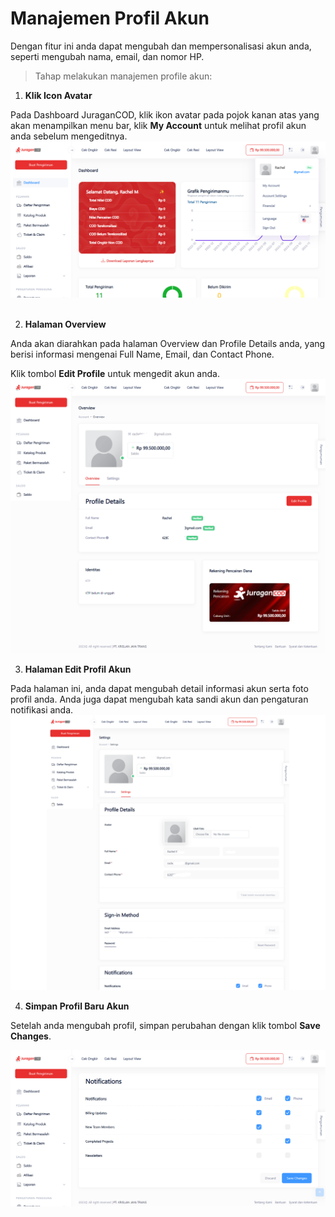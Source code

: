 # Manajemen Profil Akun

Dengan fitur ini anda dapat mengubah dan mempersonalisasi akun anda, seperti mengubah nama, email, dan nomor HP.

> Tahap melakukan manajemen profile akun:




1. **Klik Icon Avatar**

Pada Dashboard JuraganCOD, klik ikon avatar pada pojok kanan atas yang akan menampilkan menu bar, klik <b>My Account</b> untuk melihat profil akun anda sebelum mengeditnya.
![Halaman Dashboard JuraganCOD](images/manajemen-profile-1.png)
<br><br>


2. **Halaman Overview**

Anda akan diarahkan pada halaman Overview dan Profile Details anda, yang berisi informasi mengenai Full Name, Email, dan Contact Phone.

Klik tombol <b>Edit Profile</b> untuk mengedit akun anda.
![Halaman Overview](images/manajemen-profile-2.png)

3. **Halaman Edit Profil Akun**

Pada halaman ini, anda dapat mengubah detail informasi akun serta foto profil anda. Anda juga dapat mengubah kata sandi akun dan pengaturan notifikasi anda.
![Halaman Edit Profile](images/manajemen-profile-3.png)

4. **Simpan Profil Baru Akun**

Setelah anda mengubah profil, simpan perubahan dengan klik tombol <b>Save Changes</b>.

![Halaman Edit Profile](images/manejemen-profile-4.png)
